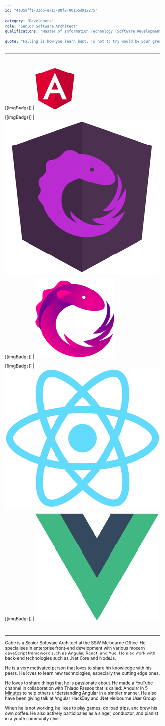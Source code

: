 ```yaml
---
id: "4a359ff1-33d6-e711-80f2-00155d012275"

category: "Developers"
role: "Senior Software Architect"
qualifications: "Master of Information Technology (Software Development)"

quote: "Failing is how you learn best. To not to try would be your greatest fall."
---
```


---

<br/>

[[imgBadge]]
| ![Angular Icon](../badges/angular-logo.png)

[[imgBadge]]
| ![Ngrx Icon](../badges/ngrx.png)

[[imgBadge]]
| ![RxJs Icon](../badges/rxjs.png)

[[imgBadge]]
| ![React Icon](../badges/react-logo.png)

[[imgBadge]]
| ![Vue.Js Icon](../badges/vuejs-logo.png)

<br/>

---

Gabe is a Senior Software Architect at the SSW Melbourne Office. He specialises in enterprise front-end development with various modern JavaScript framework such as Angular, React, and Vue. He also work with back-end technologies such as .Net Core and NodeJs.

He is a very motivated person that loves to share his knowledge with his peers. He loves to learn new technologies, especially the cutting edge ones.

He loves to share things that he is passionate about. He made a YouTube channel in collaboration with Thiago Passos that is called: [Angular in 5 Minutes](https://www.youtube.com/channel/UCHYi-ucclDksXxMOUTgyixQ) to help others understanding Angular in a simpler manner. He also have been giving talk at Angular HackDay and .Net Melbourne User Group

When he is not working, he likes to play games, do road trips, and brew his own coffee. He also actively participates as a singer, conductor, and pianist in a youth community choir.
